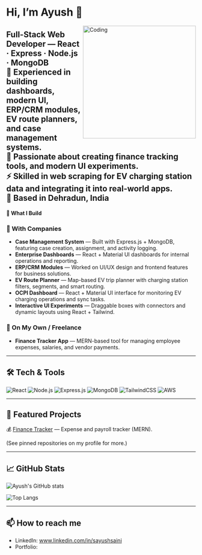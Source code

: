 <!-- Profile README for Ayush Saini -->
# Hi, I’m Ayush 👋

<img align="right" alt="Coding" width="300" src="https://media.giphy.com/media/L8K62iTDkzGX6/giphy.gif">

**Full-Stack Web Developer — React · Express · Node.js · MongoDB**  
💼 Experienced in building dashboards, modern UI, ERP/CRM modules, EV route planners, and case management systems.  
🚀 Passionate about creating finance tracking tools, and modern UI experiments.  
⚡ Skilled in **web scraping for EV charging station data** and integrating it into real-world apps.  
📍 Based in Dehradun, India  
---

#### 🔭 What I Build

### 💼 With Companies
- **Case Management System** — Built with Express.js + MongoDB, featuring case creation, assignment, and activity logging.  
- **Enterprise Dashboards** — React + Material UI dashboards for internal operations and reporting.  
- **ERP/CRM Modules** — Worked on UI/UX design and frontend features for business solutions.  
- **EV Route Planner** — Map-based EV trip planner with charging station filters, segments, and smart routing.  
- **OCPI Dashboard** — React + Material UI interface for monitoring EV charging operations and sync tasks.  
- **Interactive UI Experiments** — Draggable boxes with connectors and dynamic layouts using React + Tailwind.  

### 🚀 On My Own / Freelance
- **Finance Tracker App** — MERN-based tool for managing employee expenses, salaries, and vendor payments.  

---


## 🛠 Tech & Tools
![React](https://img.shields.io/badge/React-20232A?style=for-the-badge&logo=react&logoColor=61DAFB)
![Node.js](https://img.shields.io/badge/Node.js-43853D?style=for-the-badge&logo=node.js&logoColor=white)
![Express.js](https://img.shields.io/badge/Express.js-000000?style=for-the-badge&logo=express&logoColor=white)
![MongoDB](https://img.shields.io/badge/MongoDB-4EA94B?style=for-the-badge&logo=mongodb&logoColor=white)
![TailwindCSS](https://img.shields.io/badge/Tailwind_CSS-38B2AC?style=for-the-badge&logo=tailwind-css&logoColor=white)
![AWS](https://img.shields.io/badge/AWS-232F3E?style=for-the-badge&logo=amazon-aws&logoColor=white)


---

## 📌 Featured Projects  
💰 [Finance Tracker](https://financeweb-mu.vercel.app) — Expense and payroll tracker (MERN).  


(See pinned repositories on my profile for more.)

---

## 📈 GitHub Stats
![Ayush's GitHub stats](https://github-readme-stats.vercel.app/api?username=ayush7143&show_icons=true&count_private=true&theme=default)

![Top Langs](https://github-readme-stats.vercel.app/api/top-langs/?username=ayush7143&layout=compact)

---

## 📫 How to reach me
- LinkedIn: www.linkedin.com/in/sayushsaini 
- Portfolio:  

